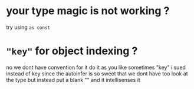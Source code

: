 # your type magic is not working ?

try using `as const` 

# `"key"` for object indexing ?

no we dont have convention for it do it as you like  sometimes "key" i sued instead of key since the autoinfer is so sweet that we dont have too look at the type but instead put a blank "" and it intellisenses it 